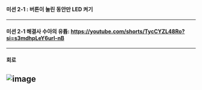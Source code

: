 #### 미션 2-1 : 버튼이 눌린 동안만 LED 켜기
---
#### 미션 2-1 해결사 수아의 유튭: https://youtube.com/shorts/TycCYZL48Ro?si=s3mdhpLeY6url-nB
---
#### 
#### 회로
![image](https://github.com/user-attachments/assets/942d67be-aac1-4577-99a2-63ebb42da008)
---
#### 
